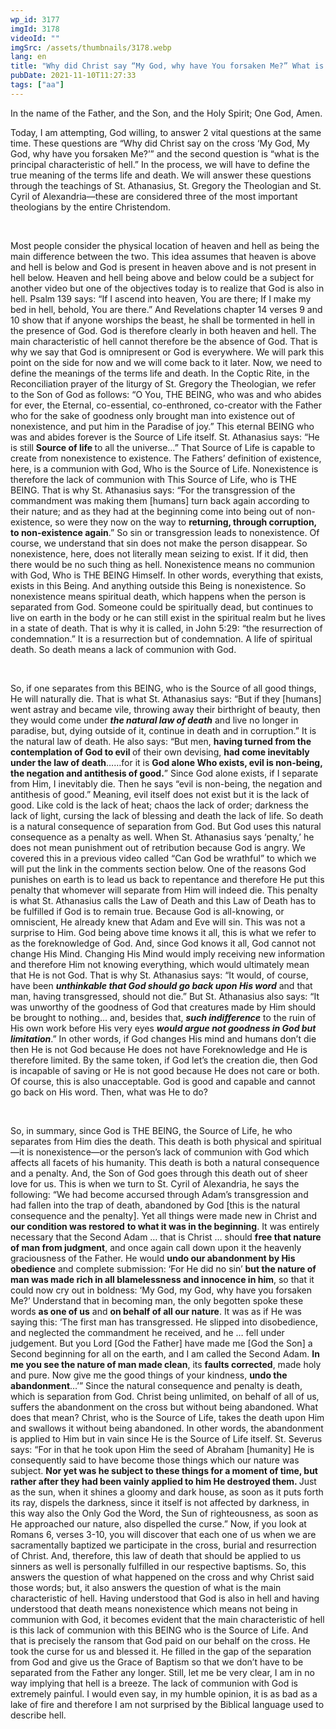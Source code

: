 ```yaml
---
wp_id: 3177
imgId: 3178
videoId: ""
imgSrc: /assets/thumbnails/3178.webp
lang: en
title: "Why did Christ say “My God, why have You forsaken Me?” What is hell?(revisited)by Fr. Gabriel Wissa"
pubDate: 2021-11-10T11:27:33
tags: ["aa"]
---
```


<p>In the name of the Father, and the Son, and the Holy Spirit; One God, Amen.</p>
<p><span data-contrast="auto">Today, I am attempting, God willing, to answer 2 vital questions at the same time. These questions are “Why did Christ say on the cross ‘My God, My God, why have you forsaken Me?’” and the second question is “what is the principal characteristic of hell.” In the process, we will have to define the true meaning of the terms life and death. We will answer these questions through the teachings of St. Athanasius, St. Gregory the Theologian and St. Cyril of Alexandria—these are considered three of the most important theologians by the entire Christendom.</span><span data-ccp-props="{&quot;201341983&quot;:0,&quot;335559739&quot;:200,&quot;335559740&quot;:276}"> </span></p>
<p><span data-ccp-props="{&quot;201341983&quot;:0,&quot;335559739&quot;:200,&quot;335559740&quot;:276}"> </span></p>
<p><span data-contrast="auto">Most people consider the physical location of heaven and hell as being the main difference between the two. This idea assumes that heaven is above and hell is below and God is present in heaven above and is not present in hell below. Heaven and hell being above and below could be a subject for another video but one of the objectives today is to realize that God is also in hell. Psalm 139 says: “</span><span data-contrast="auto">If I ascend into heaven, You are there; If I make my bed in hell, behold, You are there.” And Revelations chapter 14 verses 9 and 10 show that if anyone worships the beast, he shall be tormented in hell in the presence of God. </span><span data-contrast="auto">God is therefore clearly in both heaven and hell. The main characteristic of hell cannot therefore be the absence of God. That is why we say that God is omnipresent or God is everywhere. We will park this point on the side for now and we will come back to it later. Now, we need to define the meanings of the terms life and death. In the Coptic Rite, in the Reconciliation prayer of the liturgy of St. Gregory the Theologian, we refer to the Son of God as follows: “</span><span data-contrast="auto">O You, THE BEING, who was and who abides for ever, the Eternal, co-essential, co-enthroned, co-creator with the Father who for the sake of goodness only brought man into existence out of nonexistence, and put him in the Paradise of joy.” This eternal BEING who was and abides forever is the Source of Life itself. St. Athanasius says: “</span><span data-contrast="auto">He is still </span><b><span data-contrast="auto">Source of life </span></b><span data-contrast="auto">to all the universe…” That Source of Life is capable to create from nonexistence to existence. The Fathers’ definition of existence, here, is a communion with God, Who is the Source of Life. Nonexistence is therefore the lack of communion with This Source of Life, who is THE BEING. That is why St. Athanasius says: “</span><span data-contrast="auto">For the transgression </span><span data-contrast="auto">of the commandment was making them [humans] turn back again according to their nature; and as they had at the beginning come into being out of non-existence, so were they now on the way to </span><b><span data-contrast="auto">returning, through corruption, to non-existence again</span></b><span data-contrast="auto">.” So sin or transgression leads to nonexistence. Of course, we understand that sin does not make the person disappear. So nonexistence, here, does not literally mean seizing to exist. If it did, then there would be no such thing as hell. Nonexistence means no communion with God, Who is THE BEING Himself. In other words, everything that exists, exists in this Being. And anything outside this Being is nonexistence. So nonexistence means spiritual death, which happens when the person is separated from God. Someone could be spiritually dead, but continues to live on earth in the body or he can still exist in the spiritual realm but he lives in a state of death. That is why it is called, in John 5:29: “the resurrection of condemnation.” It is a resurrection but of condemnation. A life of spiritual death. So death means a lack of communion with God. </span><span data-ccp-props="{&quot;201341983&quot;:0,&quot;335559739&quot;:200,&quot;335559740&quot;:276}"> </span></p>
<p><span data-ccp-props="{&quot;201341983&quot;:0,&quot;335559739&quot;:200,&quot;335559740&quot;:276}"> </span></p>
<p><span data-contrast="auto">So, if one separates from this BEING, who is the Source of all good things, He will naturally die. That is what St. Athanasius says: “But if they [humans] went astray and became vile, throwing away their birthright of beauty, then they would come under </span><b><i><span data-contrast="auto">the natural law of death</span></i></b><span data-contrast="auto"> and live no longer in paradise, but, dying outside of it, continue in death and in corruption.” It is the natural law of death. He also says: “But men, </span><b><span data-contrast="auto">having turned from the contemplation of God to evil </span></b><span data-contrast="auto">of their own devising, </span><b><span data-contrast="auto">had come </span></b><b><span data-contrast="auto">inevitably</span></b><b><span data-contrast="auto"> under the law of death</span></b><span data-contrast="auto">…</span><span data-contrast="auto">…</span><span data-contrast="auto">for it is </span><b><span data-contrast="auto">God alone Who exists, evil is non-being, the negation and antithesis of good.</span></b><span data-contrast="auto">” Since God alone exists, if I separate from Him, I inevitably die. Then he says “evil is non-being, the negation and antithesis of good.” Meaning, evil itself does not exist but it is the lack of good. Like cold is the lack of heat; chaos the lack of order; darkness the lack of light, cursing the lack of blessing and death the lack of life. So death is a natural consequence of separation from God. But God uses this natural consequence as a penalty as well. When St. Athanasius says ‘penalty,’ he does not mean punishment out of retribution because God is angry. We covered this in a previous video called “Can God be wrathful” to which we will put the link in the comments section below. One of the reasons God punishes on earth is to lead us back to repentance and therefore He put this penalty that whomever will separate from Him will indeed die. This penalty is what St. Athanasius calls the Law of Death and this Law of Death has to be fulfilled if God is to remain true. Because God is all-knowing, or omniscient, He already knew that Adam and Eve will sin. This was not a surprise to Him. God being above time knows it all, this is what we refer to as the foreknowledge of God. And, since God knows it all, God cannot not change His Mind. Changing His Mind would imply receiving new information and therefore Him not knowing everything, which would ultimately mean that He is not God. That is why St. Athanasius says: “It would, of course, have been </span><b><i><span data-contrast="auto">unthinkable that God should go back upon His word</span></i></b><span data-contrast="auto"> and that man, having transgressed, should not die.” But St. Athanasius also says: “It was unworthy of the goodness of God that creatures made by Him should be brought to nothing… and, besides that, </span><b><i><span data-contrast="auto">such indifference</span></i></b><span data-contrast="auto"> to the ruin of His own work before His very eyes </span><b><i><span data-contrast="auto">would argue not goodness in God but limitation</span></i></b><span data-contrast="auto">.” In other words, if God changes His mind and humans don’t die then He is not God because He does not have Foreknowledge and He is therefore limited. By the same token, if God let’s the creation die, then God is incapable of saving or He is not good because He does not care or both. Of course, this is also unacceptable. God is good and capable and cannot go back on His word. Then, what was He to do?</span><span data-ccp-props="{&quot;201341983&quot;:0,&quot;335559739&quot;:200,&quot;335559740&quot;:276}"> </span></p>
<p><span data-ccp-props="{&quot;201341983&quot;:0,&quot;335559739&quot;:200,&quot;335559740&quot;:276}"> </span></p>
<p><span data-contrast="auto">So, in summary, since God is THE BEING, the Source of Life, he who separates from Him dies the death. This death is both physical and spiritual—it is nonexistence—or the person’s lack of communion with God which affects all facets of his humanity. This death is both a natural consequence and a penalty. And, the Son of God goes through this death out of sheer love for us. This is when we turn to St. Cyril of Alexandria, he says the following: “We had become accursed through Adam’s transgression and had fallen into the trap of death, abandoned by God [this is the natural consequence and the penalty]. Yet all things were made new in Christ and </span><b><span data-contrast="auto">our condition was restored</span></b> <b><span data-contrast="auto">to what it was in the beginning</span></b><span data-contrast="auto">. It was entirely necessary that the Second Adam … that is Christ … should </span><b><span data-contrast="auto">free that nature of man from judgment</span></b><span data-contrast="auto">, and once again call down upon it the heavenly graciousness of the Father. He would </span><b><span data-contrast="auto">undo our abandonment by His obedience</span></b><span data-contrast="auto"> and complete submission: ‘For He did no sin’ </span><b><span data-contrast="auto">but the nature of man was made rich in all blamelessness and innocence in him</span></b><span data-contrast="auto">, so that it could now cry out in boldness: ‘My God, my God, why have you forsaken Me?’ Understand that in becoming man, the only begotten spoke these words </span><b><span data-contrast="auto">as one of us</span></b><span data-contrast="auto"> and </span><b><span data-contrast="auto">on behalf of all our nature</span></b><span data-contrast="auto">. It was as if He was saying this: ‘The first man has transgressed. He slipped into disobedience, and neglected the commandment he received, and he … fell under judgement. But you Lord [God the Father] have made me [God the Son] a Second beginning for all on the earth, and I am called the Second Adam. </span><b><span data-contrast="auto">In me you see the nature of man made clean</span></b><span data-contrast="auto">, its </span><b><span data-contrast="auto">faults corrected</span></b><span data-contrast="auto">, made holy and pure. Now give me the good things of your kindness, </span><b><span data-contrast="auto">undo the abandonment</span></b><span data-contrast="auto">…’” Since the natural consequence and penalty is death, which is separation from God. Christ being unlimited, on behalf of all of us, suffers the abandonment on the cross but without being abandoned. What does that mean? Christ, who is the Source of Life, takes the death upon Him and swallows it without being abandoned. In other words, the abandonment is applied to Him but in vain since He is the Source of Life itself. St. Severus says: “For in that he took upon Him the seed of Abraham [humanity] He is consequently said to have become those things which our nature was subject. </span><b><span data-contrast="auto">Nor yet was he subject to these things for a moment of time, but rather after they had been vainly applied to him He destroyed them. </span></b><span data-contrast="auto">Just as the sun, when it shines a gloomy and dark house, as soon as it puts forth its ray, dispels the darkness, since it itself is not affected by darkness, in this way also the Only God the Word, the Sun of righteousness, as soon as He approached our nature, also dispelled the curse.” Now, if you look at Romans 6, verses 3-10, you will discover that each one of us when we are sacramentally baptized we participate in the cross, burial and resurrection of Christ. And, therefore, this law of death that should be applied to us sinners as well is personally fulfilled in our respective baptisms. So, this answers the question of what happened on the cross and why Christ said those words; but, it also answers the question of what is the main characteristic of hell. Having understood that God is also in hell and having understood that death means nonexistence which means not being in communion with God, it becomes evident that the main characteristic of hell is this lack of communion with this BEING who is the Source of Life. And that is precisely the ransom that God paid on our behalf on the cross. He took the curse for us and blessed it. He filled in the gap of the separation from God and give us the Grace of Baptism so that we don’t have to be separated from the Father any longer. Still, let me be very clear, I am in no way implying that hell is a breeze. The lack of communion with God is extremely painful. I would even say, in my humble opinion, it is as bad as a lake of fire and therefore I am not surprised by the Biblical language used to describe hell.  </span><span data-ccp-props="{&quot;201341983&quot;:0,&quot;335559739&quot;:200,&quot;335559740&quot;:276}"> </span></p>
<p>&nbsp;</p>
<p><span data-ccp-props="{&quot;201341983&quot;:0,&quot;335559739&quot;:200,&quot;335559740&quot;:276}" data-wac-het="1"> </span></p>
<p><span data-ccp-props="{&quot;201341983&quot;:0,&quot;335559739&quot;:200,&quot;335559740&quot;:276}" data-wac-het="1"> </span></p>
